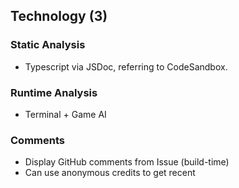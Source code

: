 ## Technology (3)

### Static Analysis

- Typescript via JSDoc, referring to CodeSandbox.

### Runtime Analysis

- Terminal + Game AI

### Comments

- Display GitHub comments from Issue (build-time)
- Can use anonymous credits to get recent